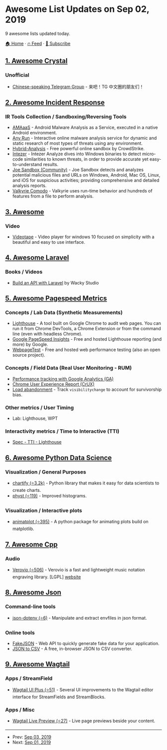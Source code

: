 # Awesome List Updates on Sep 02, 2019

9 awesome lists updated today.

[🏠 Home](/README.md) · [🔥 Feed](https://test.trackawesomelist.com/feed.xml) · [📮 Subscribe](https://trackawesomelist.us17.list-manage.com/subscribe?u=d2f0117aa829c83a63ec63c2f&id=36a103854c)



## [1. Awesome Crystal](/content/veelenga/awesome-crystal/README.md)

### Unofficial

*   [Chinese-speaking Telegram Group](https://t.me/crystal_cn) - 来吧！TG 中文圈的朋友们！

## [2. Awesome Incident Response](/content/meirwah/awesome-incident-response/README.md)

### IR Tools Collection / Sandboxing/Reversing Tools

*   [AMAaaS](https://amaaas.com/index.php/AMAaaS/dashboard) - Android Malware Analysis as a Service, executed in a native Android environment.
*   [Any Run](https://app.any.run/) - Interactive online malware analysis service for dynamic and static research of most types of threats using any environment.
*   [Hybrid-Analysis](https://www.hybrid-analysis.com/) - Free powerful online sandbox by CrowdStrike.
*   [Intezer](https://analyze.intezer.com/#/) - Intezer Analyze dives into Windows binaries to detect micro-code similarities to known threats, in order to provide accurate yet easy-to-understand results.
*   [Joe Sandbox (Community)](https://www.joesandbox.com/) - Joe Sandbox detects and analyzes potential malicious files and URLs on Windows, Android, Mac OS, Linux, and iOS for suspicious activities; providing comprehensive and detailed analysis reports.
*   [Valkyrie Comodo](https://valkyrie.comodo.com) - Valkyrie uses run-time behavior and hundreds of features from a file to perform analysis.

## [3. Awesome](/content/Awesome-Windows/Awesome/README.md)

### Video

*   [Videotape](https://usuaia.com/videotape) - Video player for windows 10 focused on simplicity with a beautiful and easy to use interface.

## [4. Awesome Laravel](/content/chiraggude/awesome-laravel/README.md)

### Books / Videos

*   [Build an API with Laravel](https://buildanapi.com) by Wacky Studio

## [5. Awesome Pagespeed Metrics](/content/csabapalfi/awesome-pagespeed-metrics/README.md)

### Concepts / Lab Data (Synthetic Measurements)

*   [Lighthouse](https://developers.google.com/web/tools/lighthouse/) - A tool built on Google Chrome to audit web pages. You can run it from Chrome DevTools, a Chrome Extension or from the command line (even with headless Chrome).
*   [Google PageSpeed Insights](https://developers.google.com/speed/pagespeed/insights/) - Free and hosted Lighthouse reporting (and more) by Google.
*   [WebpageTest](https://www.webpagetest.org/) - Free and hosted web performance testing (also an open source project).

### Concepts / Field Data (Real User Monitoring - RUM)

*   [Performance tracking with Google Analytics (GA)](https://philipwalton.com/articles/the-google-analytics-setup-i-use-on-every-site-i-build/#performance-tracking)
*   [Chrome User Experience Report (CrUX)](https://developers.google.com/web/tools/chrome-user-experience-report/)
*   [Load abandonment](https://developers.google.com/web/updates/2017/06/user-centric-performance-metrics#load_abandonment) - Track  `visibilitychange` to account for survivorship bias.

### Other metrics / User Timing

*   Lab: Lighthouse, WPT

### Interactivity metrics / Time to Interactive (TTI)

*   [Spec - TTI - Lighthouse](https://docs.google.com/document/d/1GGiI9-7KeY3TPqS3YT271upUVimo-XiL5mwWorDUD4c/edit)

## [6. Awesome Python Data Science](/content/krzjoa/awesome-python-data-science/README.md)

### Visualization / General Purposes

*   [chartify (⭐3.2k)](https://github.com/spotify/chartify/) - Python library that makes it easy for data scientists to create charts.
*   [physt (⭐119)](https://github.com/janpipek/physt) - Improved histograms.

### Visualization / Interactive plots

*   [animatplot (⭐395)](https://github.com/t-makaro/animatplot) - A python package for animating plots build on matplotlib.

## [7. Awesome Cpp](/content/fffaraz/awesome-cpp/README.md)

### Audio

*   [Verovio (⭐506)](https://github.com/rism-ch/verovio) - Verovio is a fast and lightweight music notation engraving library. \[LGPL] [website](https://www.verovio.org)

## [8. Awesome Json](/content/burningtree/awesome-json/README.md)

### Command-line tools

*   [json-dotenv (⭐6)](https://github.com/decryptus/json-dotenv) - Manipulate and extract envfiles in json format.

### Online tools

*   [FakeJSON](https://fakejson.com/) - Web API to quickly generate fake data for your application.
*   [JSON to CSV](https://konklone.io/json/) - A free, in-browser JSON to CSV converter.

## [9. Awesome Wagtail](/content/springload/awesome-wagtail/README.md)

### Apps / StreamField

*   [Wagtail UI Plus (⭐51)](https://github.com/davidcondenl/wagtailuiplus) - Several UI improvements to the Wagtail editor interface for StreamFields and StreamBlocks.

### Apps / Misc

*   [Wagtail Live Preview (⭐27)](https://github.com/KalobTaulien/wagtail-livepreview) - Live page previews beside your content.

---

- Prev: [Sep 03, 2019](/content/2019/09/03/README.md)
- Next: [Sep 01, 2019](/content/2019/09/01/README.md)